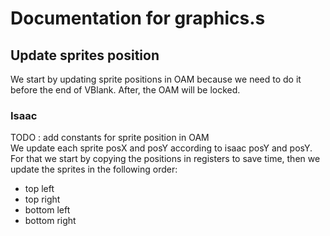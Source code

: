 # Documentation for graphics.s

## Update sprites position

We start by updating sprite positions in OAM because we need to do it before the end of VBlank. After, the OAM will be locked. 

### Isaac

TODO : add constants for sprite position in OAM  
We update each sprite posX and posY according to isaac posY and posY.
For that we start by copying the positions in registers to save time, then we update the sprites in the following order:  
- top left
- top right
- bottom left
- bottom right
